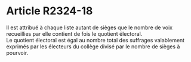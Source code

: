 # Article R2324-18

  
Il est attribué à chaque liste autant de sièges que le nombre de voix recueillies par elle contient de fois le quotient électoral.   
Le quotient électoral est égal au nombre total des suffrages valablement exprimés par les électeurs du collège divisé par le nombre de sièges à pourvoir.